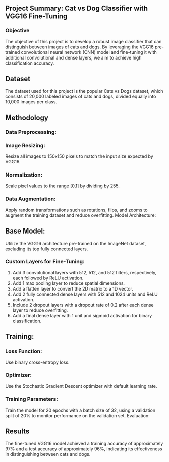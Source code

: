 ## Project Summary: Cat vs Dog Classifier with VGG16 Fine-Tuning
### Objective
The objective of this project is to develop a robust image classifier that can distinguish between images of cats and dogs. By leveraging the VGG16 pre-trained convolutional neural network (CNN) model and fine-tuning it with additional convolutional and dense layers, we aim to achieve high classification accuracy.

## Dataset
The dataset used for this project is the popular Cats vs Dogs dataset, which consists of 20,000 labeled images of cats and dogs, divided equally into 10,000 images per class.

## Methodology
### Data Preprocessing:

### Image Resizing:
Resize all images to 150x150 pixels to match the input size expected by VGG16.

### Normalization:
Scale pixel values to the range [0,1] by dividing by 255.

### Data Augmentation:
Apply random transformations such as rotations, flips, and zooms to augment the training dataset and reduce overfitting.
Model Architecture:

## Base Model:
Utilize the VGG16 architecture pre-trained on the ImageNet dataset, excluding its top fully connected layers.
### Custom Layers for Fine-Tuning:
1. Add 3 convolutional layers with 512, 512, and 512 filters, respectively, each followed by ReLU activation.
2. Add 1 max pooling layer to reduce spatial dimensions.
3. Add a flatten layer to convert the 2D matrix to a 1D vector.
4. Add 2 fully connected dense layers with 512 and 1024 units and ReLU activation.
5. Include 2 dropout layers with a dropout rate of 0.2 after each dense layer to reduce overfitting.
6. Add a final dense layer with 1 unit and sigmoid activation for binary classification.
## Training:

### Loss Function:
Use binary cross-entropy loss.
### Optimizer:
Use the Stochastic Gradient Descent optimizer with default learning rate.
### Training Parameters:
Train the model for 20 epochs with a batch size of 32, using a validation split of 20% to monitor performance on the validation set.
Evaluation:

## Results
The fine-tuned VGG16 model achieved a training accuracy of approximately 97% and a test accuracy of approximately 96%, indicating its effectiveness in distinguishing between cats and dogs.
